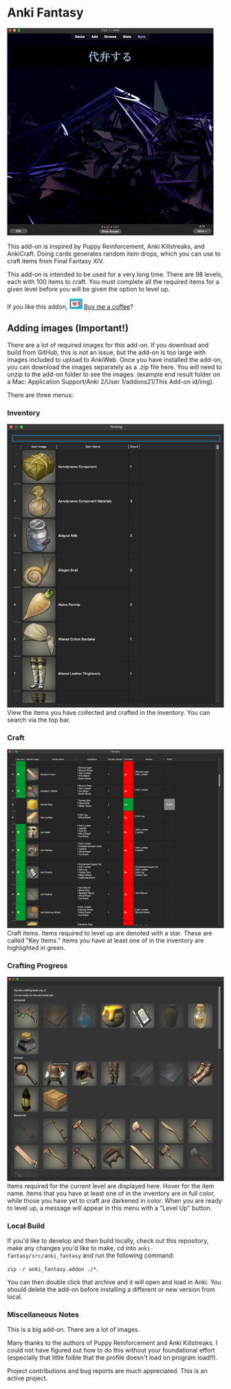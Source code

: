 # Anki Fantasy
![Drop Example](screenshots/anki_fantasy.gif)

This add-on is inspired by Puppy Reinforcement, Anki Killstreaks, and AnkiCraft. Doing cards generates random item drops, which you can use to craft items from Final Fantasy XIV.

This add-on is intended to be used for a very long time. There are 98 levels, each with 100 items to craft. You must complete all the required items for a given level before you will be given the option to level up.

If you like this addon, ![Ko-fi Icon](screenshots/ko-fi.png) <a href="https://ko-fi.com/unrelatedwaffle">Buy me a coffee</a>?

## Adding images (Important!)
There are a lot of required images for this add-on. If you download and build from GitHub, this is not an issue, but the add-on is too large with images included to upload to AnkiWeb. Once you have installed the add-on, you can download the images separately as a .zip file here. You will need to unzip to the add-on folder to see the images: (example end result folder on a Mac: Application Support/Anki 2/User 1/addons21/This Add-on id/img).

There are three menus:
### Inventory
![Inventory](screenshots/inventory.png)
View the items you have collected and crafted in the inventory. You can search via the top bar.

### Craft
![Craft Menu](screenshots/crafting_menu.png)
Craft items. Items required to level up are denoted with a star. These are called "Key Items." Items you have at least one of in the inventory are highlighted in green.

### Crafting Progress
![Crafting Progress Menu](screenshots/crafting_progress.png)
Items required for the current level are displayed here. Hover for the item name. Items that you have at least one of in the inventory are in full color, while those you have yet to craft are darkened in color. When you are ready to level up, a message will appear in this menu with a "Level Up" button.

### Local Build
If you'd like to develop and then build locally, check out this repository, make any changes you'd like to make, cd into `anki-fantasy/src/anki_fantasy` and run the following command:

```zip -r anki_fantasy.addon ./*```.

You can then double click that archive and it will open and load in Anki. You should delete the add-on before installing a different or new version from local.

### Miscellaneous Notes
This is a big add-on. There are a lot of images.

Many thanks to the authors of Puppy Reinforcement and Anki Killstreaks. I could not have figured out how to do this without your foundational effort (especially that little foible that the profile doesn't load on program load!!).

Project contributions and bug reports are much appreciated. This is an active project.